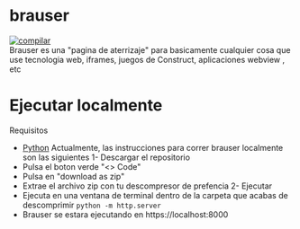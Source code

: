 # brauser
<a href="https://github.com/Luarpri/brauser/actions/workflows/pages/pages-build-deployment/"><img src="https://github.com/Luarpri/brauser/actions/workflows/pages/pages-build-deployment/badge.svg" alt="compilar"></a><br>
Brauser es una "pagina de aterrizaje" para basicamente cualquier cosa que use tecnologia web, iframes, juegos de Construct, aplicaciones webview , etc
# Ejecutar localmente
Requisitos
- [Python](https://www.python.org/downloads/)
Actualmente, las instrucciones para correr brauser localmente son las siguientes
1- Descargar el repositorio<br>
- Pulsa el boton verde "<> Code"
- Pulsa en "download as zip"
- Extrae el archivo zip con tu descompresor de prefencia
2- Ejecutar
- Ejecuta en una ventana de terminal dentro de la carpeta que acabas de descomprimir `python -m http.server`
- Brauser se estara ejecutando en https://localhost:8000
